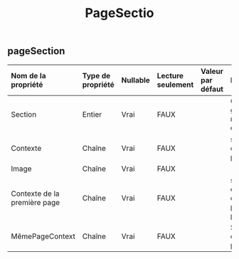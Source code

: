 ﻿---
title: PageSectio
second_title: Aspose.Cells Cloud Documen
type: docs
url: /fr/specification/model/pagesection/
description: "Aspose.Cells Spécification du modèle cloud : PageSection. Gérez sans effort Excel et d'autres feuilles de calcul avec des fonctionnalités telles que l'ouverture, la génération, l'édition, le fractionnement, la fusion, la comparaison et la conversion."
kwords: Excel, Office, feuille de calcul, Cloud REST API, PageSection
weight: 50
---
## **pageSection**

 

| Nom de la propriété| Type de propriété| Nullable| Lecture seulement| Valeur par défaut| Description|
|:- |:- |:- |:- |:- |:- |
| Section| Entier| Vrai| FAUX|| 0,1,2 gauche, milieu, droite|
| Contexte| Chaîne| Vrai| FAUX|| script de contexte de page|
| Image| Chaîne| Vrai| FAUX|||
| Contexte de la première page| Chaîne| Vrai| FAUX|| script contextuel de la première page|
| MêmePageContext| Chaîne| Vrai| FAUX|| Script de contexte de page paire|


